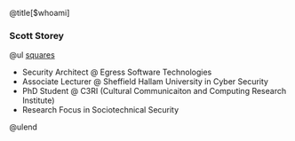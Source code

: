 @title[$whoami]
### Scott Storey

@ul [squares](false)
- Security Architect @ Egress Software Technologies
- Associate Lecturer @ Sheffield Hallam University in Cyber Security
- PhD Student @ C3RI (Cultural Communicaiton and Computing Research Institute)
- Research Focus in Sociotechnical Security

@ulend
